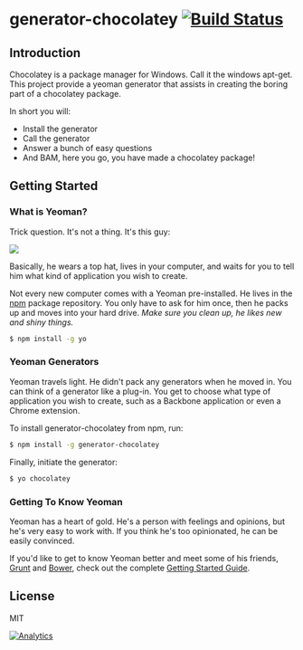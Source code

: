 # generator-chocolatey [![Build Status](https://secure.travis-ci.org/chevdor/generator-chocolatey.png?branch=master)](https://travis-ci.org/chevdor/generator-chocolatey)

## Introduction ##
Chocolatey is a package manager for Windows. Call it the windows apt-get.
This project provide a yeoman generator that assists in creating the boring part of a chocolatey package.

In short you will:
- Install the generator
- Call the generator
- Answer a bunch of easy questions
- And BAM, here you go, you have made a chocolatey package!

## Getting Started

### What is Yeoman?

Trick question. It's not a thing. It's this guy:

![](http://i.imgur.com/JHaAlBJ.png)

Basically, he wears a top hat, lives in your computer, and waits for you to tell him what kind of application you wish to create.

Not every new computer comes with a Yeoman pre-installed. He lives in the [npm](https://npmjs.org) package repository. You only have to ask for him once, then he packs up and moves into your hard drive. *Make sure you clean up, he likes new and shiny things.*

```bash
$ npm install -g yo
```

### Yeoman Generators

Yeoman travels light. He didn't pack any generators when he moved in. You can think of a generator like a plug-in. You get to choose what type of application you wish to create, such as a Backbone application or even a Chrome extension.

To install generator-chocolatey from npm, run:

```bash
$ npm install -g generator-chocolatey
```

Finally, initiate the generator:

```bash
$ yo chocolatey
```

### Getting To Know Yeoman

Yeoman has a heart of gold. He's a person with feelings and opinions, but he's very easy to work with. If you think he's too opinionated, he can be easily convinced.

If you'd like to get to know Yeoman better and meet some of his friends, [Grunt](http://gruntjs.com) and [Bower](http://bower.io), check out the complete [Getting Started Guide](https://github.com/yeoman/yeoman/wiki/Getting-Started).


## License

MIT

[![Analytics](https://ga-beacon.appspot.com/UA-53471907-1/chevdor/generator-chocolatey/README)](https://github.com/igrigorik/ga-beacon)

